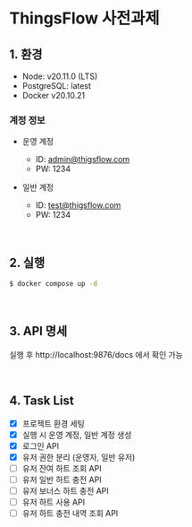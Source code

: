 # ThingsFlow 사전과제

## 1. 환경

- Node: v20.11.0 (LTS)
- PostgreSQL: latest
- Docker v20.10.21

### 계정 정보

- 운영 계정

  - ID: admin@thigsflow.com
  - PW: 1234

- 일반 계정

  - ID: test@thigsflow.com
  - PW: 1234

<br >

## 2. 실행

```bash
$ docker compose up -d
```

<br >

## 3. API 명세

실행 후 http://localhost:9876/docs 에서 확인 가능

<br >

## 4. Task List

- [x] 프로젝트 환경 세팅
- [x] 실행 시 운영 계정, 일반 계정 생성
- [x] 로그인 API
- [x] 유저 권한 분리 (운영자, 일반 유저)
- [ ] 유저 잔여 하트 조회 API
- [ ] 유저 일반 하트 충전 API
- [ ] 유저 보너스 하트 충전 API
- [ ] 유저 하트 사용 API
- [ ] 유저 하트 충전 내역 조회 API
